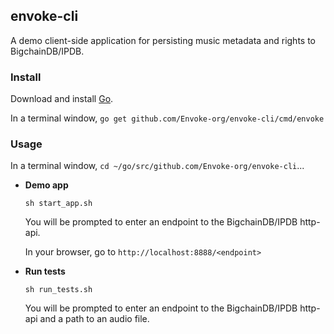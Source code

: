 ## envoke-cli

A demo client-side application for persisting music metadata and rights to BigchainDB/IPDB.

### Install 

Download and install [Go](https://golang.org/dl/).

In a terminal window, `go get github.com/Envoke-org/envoke-cli/cmd/envoke`

### Usage

In a terminal window, `cd ~/go/src/github.com/Envoke-org/envoke-cli`...

* **Demo app**
	
	`sh start_app.sh` 

	You will be prompted to enter an endpoint to the BigchainDB/IPDB http-api. 

	In your browser, go to `http://localhost:8888/<endpoint>`

*  **Run tests**

	`sh run_tests.sh`

	You will be prompted to enter an endpoint to the BigchainDB/IPDB http-api and a path to an audio file.